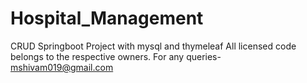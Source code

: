 # Hospital_Management
CRUD Springboot Project with mysql and thymeleaf
All licensed code belongs to the respective owners. For any queries- mshivam019@gmail.com

